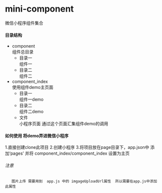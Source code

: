 # mini-component
微信小程序组件集合

#### 目录结构

* component              
           组件总目录
   * 目录一                
           组件一
   * 目录二                
          组件二
* component_index        
          使用组件demo主页面
   * 目录一              
          组件一demo
   * 目录二              
          组件二demo
   * 文件                
          小程序页面 通过这个页面汇集组件demo的调用  

#### 如何使用 将demo弄进微信小程序
 
  1.直接创建clone此项目
  2.创建小程序
  3.将项目放在page目录下，app.json中 添加‘pages’ 并将  component_index/component_index 设置为主页
  ###### 注意 
       图片上传 需要用到  app.js 中的 imgageUploadUrl属性  所以需要在app.js中添加此属性
  
  
  
